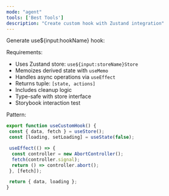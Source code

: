 ```yaml
---
mode: "agent"
tools: ['Best Tools']
description: "Create custom hook with Zustand integration"
---
```


Generate use${input:hookName} hook:

Requirements:

- Uses Zustand store: `use${input:storeName}Store`
- Memoizes derived state with `useMemo`
- Handles async operations via `useEffect`
- Returns tuple: `[state, actions]`
- Includes cleanup logic
- Type-safe with store interface
- Storybook interaction test

Pattern:

```typescript
export function useCustomHook() {
 const { data, fetch } = useStore();
 const [loading, setLoading] = useState(false);

 useEffect(() => {
  const controller = new AbortController();
  fetch(controller.signal);
  return () => controller.abort();
 }, [fetch]);

 return { data, loading };
}
```
